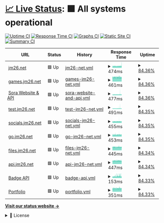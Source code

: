 # [📈 Live Status](https://status.web1337.net): <!--live status--> **🟩 All systems operational**

[![Uptime CI](https://github.com/JMcrafter26/status/workflows/Uptime%20CI/badge.svg)](https://github.com/JMcrafter26/status/actions?query=workflow%3A%22Uptime+CI%22)
[![Response Time CI](https://github.com/JMcrafter26/status/workflows/Response%20Time%20CI/badge.svg)](https://github.com/JMcrafter26/status/actions?query=workflow%3A%22Response+Time+CI%22)
[![Graphs CI](https://github.com/JMcrafter26/status/workflows/Graphs%20CI/badge.svg)](https://github.com/JMcrafter26/status/actions?query=workflow%3A%22Graphs+CI%22)
[![Static Site CI](https://github.com/JMcrafter26/status/workflows/Static%20Site%20CI/badge.svg)](https://github.com/JMcrafter26/status/actions?query=workflow%3A%22Static+Site+CI%22)
[![Summary CI](https://github.com/JMcrafter26/status/workflows/Summary%20CI/badge.svg)](https://github.com/JMcrafter26/status/actions?query=workflow%3A%22Summary+CI%22)

<!--start: status pages-->
<!-- This summary is generated by Upptime (https://github.com/upptime/upptime) -->
<!-- Do not edit this manually, your changes will be overwritten -->
<!-- prettier-ignore -->
| URL | Status | History | Response Time | Uptime |
| --- | ------ | ------- | ------------- | ------ |
| <img alt="" src="https://icons.duckduckgo.com/ip3/jm26.net.ico" height="13"> [jm26.net](https://jm26.net/status.txt) | 🟩 Up | [jm26-net.yml](https://github.com/JMcrafter26/status/commits/HEAD/history/jm26-net.yml) | <details><summary><img alt="Response time graph" src="./graphs/jm26-net/response-time-week.png" height="20"> 474ms</summary><br><a href="https://JMcrafter26.github.io/status/history/jm26-net"><img alt="Response time 513" src="https://img.shields.io/endpoint?url=https%3A%2F%2Fraw.githubusercontent.com%2FJMcrafter26%2Fstatus%2FHEAD%2Fapi%2Fjm26-net%2Fresponse-time.json"></a><br><a href="https://JMcrafter26.github.io/status/history/jm26-net"><img alt="24-hour response time 501" src="https://img.shields.io/endpoint?url=https%3A%2F%2Fraw.githubusercontent.com%2FJMcrafter26%2Fstatus%2FHEAD%2Fapi%2Fjm26-net%2Fresponse-time-day.json"></a><br><a href="https://JMcrafter26.github.io/status/history/jm26-net"><img alt="7-day response time 474" src="https://img.shields.io/endpoint?url=https%3A%2F%2Fraw.githubusercontent.com%2FJMcrafter26%2Fstatus%2FHEAD%2Fapi%2Fjm26-net%2Fresponse-time-week.json"></a><br><a href="https://JMcrafter26.github.io/status/history/jm26-net"><img alt="30-day response time 479" src="https://img.shields.io/endpoint?url=https%3A%2F%2Fraw.githubusercontent.com%2FJMcrafter26%2Fstatus%2FHEAD%2Fapi%2Fjm26-net%2Fresponse-time-month.json"></a><br><a href="https://JMcrafter26.github.io/status/history/jm26-net"><img alt="1-year response time 512" src="https://img.shields.io/endpoint?url=https%3A%2F%2Fraw.githubusercontent.com%2FJMcrafter26%2Fstatus%2FHEAD%2Fapi%2Fjm26-net%2Fresponse-time-year.json"></a></details> | <details><summary><a href="https://JMcrafter26.github.io/status/history/jm26-net">84.36%</a></summary><a href="https://JMcrafter26.github.io/status/history/jm26-net"><img alt="All-time uptime 99.74%" src="https://img.shields.io/endpoint?url=https%3A%2F%2Fraw.githubusercontent.com%2FJMcrafter26%2Fstatus%2FHEAD%2Fapi%2Fjm26-net%2Fuptime.json"></a><br><a href="https://JMcrafter26.github.io/status/history/jm26-net"><img alt="24-hour uptime 81.45%" src="https://img.shields.io/endpoint?url=https%3A%2F%2Fraw.githubusercontent.com%2FJMcrafter26%2Fstatus%2FHEAD%2Fapi%2Fjm26-net%2Fuptime-day.json"></a><br><a href="https://JMcrafter26.github.io/status/history/jm26-net"><img alt="7-day uptime 84.36%" src="https://img.shields.io/endpoint?url=https%3A%2F%2Fraw.githubusercontent.com%2FJMcrafter26%2Fstatus%2FHEAD%2Fapi%2Fjm26-net%2Fuptime-week.json"></a><br><a href="https://JMcrafter26.github.io/status/history/jm26-net"><img alt="30-day uptime 95.34%" src="https://img.shields.io/endpoint?url=https%3A%2F%2Fraw.githubusercontent.com%2FJMcrafter26%2Fstatus%2FHEAD%2Fapi%2Fjm26-net%2Fuptime-month.json"></a><br><a href="https://JMcrafter26.github.io/status/history/jm26-net"><img alt="1-year uptime 99.45%" src="https://img.shields.io/endpoint?url=https%3A%2F%2Fraw.githubusercontent.com%2FJMcrafter26%2Fstatus%2FHEAD%2Fapi%2Fjm26-net%2Fuptime-year.json"></a></details>
| <img alt="" src="https://icons.duckduckgo.com/ip3/games.jm26.net.ico" height="13"> [games.jm26.net](https://games.jm26.net/status.txt) | 🟩 Up | [games-jm26-net.yml](https://github.com/JMcrafter26/status/commits/HEAD/history/games-jm26-net.yml) | <details><summary><img alt="Response time graph" src="./graphs/games-jm26-net/response-time-week.png" height="20"> 461ms</summary><br><a href="https://JMcrafter26.github.io/status/history/games-jm26-net"><img alt="Response time 507" src="https://img.shields.io/endpoint?url=https%3A%2F%2Fraw.githubusercontent.com%2FJMcrafter26%2Fstatus%2FHEAD%2Fapi%2Fgames-jm26-net%2Fresponse-time.json"></a><br><a href="https://JMcrafter26.github.io/status/history/games-jm26-net"><img alt="24-hour response time 446" src="https://img.shields.io/endpoint?url=https%3A%2F%2Fraw.githubusercontent.com%2FJMcrafter26%2Fstatus%2FHEAD%2Fapi%2Fgames-jm26-net%2Fresponse-time-day.json"></a><br><a href="https://JMcrafter26.github.io/status/history/games-jm26-net"><img alt="7-day response time 461" src="https://img.shields.io/endpoint?url=https%3A%2F%2Fraw.githubusercontent.com%2FJMcrafter26%2Fstatus%2FHEAD%2Fapi%2Fgames-jm26-net%2Fresponse-time-week.json"></a><br><a href="https://JMcrafter26.github.io/status/history/games-jm26-net"><img alt="30-day response time 485" src="https://img.shields.io/endpoint?url=https%3A%2F%2Fraw.githubusercontent.com%2FJMcrafter26%2Fstatus%2FHEAD%2Fapi%2Fgames-jm26-net%2Fresponse-time-month.json"></a><br><a href="https://JMcrafter26.github.io/status/history/games-jm26-net"><img alt="1-year response time 517" src="https://img.shields.io/endpoint?url=https%3A%2F%2Fraw.githubusercontent.com%2FJMcrafter26%2Fstatus%2FHEAD%2Fapi%2Fgames-jm26-net%2Fresponse-time-year.json"></a></details> | <details><summary><a href="https://JMcrafter26.github.io/status/history/games-jm26-net">84.36%</a></summary><a href="https://JMcrafter26.github.io/status/history/games-jm26-net"><img alt="All-time uptime 99.75%" src="https://img.shields.io/endpoint?url=https%3A%2F%2Fraw.githubusercontent.com%2FJMcrafter26%2Fstatus%2FHEAD%2Fapi%2Fgames-jm26-net%2Fuptime.json"></a><br><a href="https://JMcrafter26.github.io/status/history/games-jm26-net"><img alt="24-hour uptime 81.44%" src="https://img.shields.io/endpoint?url=https%3A%2F%2Fraw.githubusercontent.com%2FJMcrafter26%2Fstatus%2FHEAD%2Fapi%2Fgames-jm26-net%2Fuptime-day.json"></a><br><a href="https://JMcrafter26.github.io/status/history/games-jm26-net"><img alt="7-day uptime 84.36%" src="https://img.shields.io/endpoint?url=https%3A%2F%2Fraw.githubusercontent.com%2FJMcrafter26%2Fstatus%2FHEAD%2Fapi%2Fgames-jm26-net%2Fuptime-week.json"></a><br><a href="https://JMcrafter26.github.io/status/history/games-jm26-net"><img alt="30-day uptime 95.34%" src="https://img.shields.io/endpoint?url=https%3A%2F%2Fraw.githubusercontent.com%2FJMcrafter26%2Fstatus%2FHEAD%2Fapi%2Fgames-jm26-net%2Fuptime-month.json"></a><br><a href="https://JMcrafter26.github.io/status/history/games-jm26-net"><img alt="1-year uptime 99.47%" src="https://img.shields.io/endpoint?url=https%3A%2F%2Fraw.githubusercontent.com%2FJMcrafter26%2Fstatus%2FHEAD%2Fapi%2Fgames-jm26-net%2Fuptime-year.json"></a></details>
| <img alt="" src="https://icons.duckduckgo.com/ip3/sora.jm26.net.ico" height="13"> [Sora Website & API](https://sora.jm26.net/status.txt) | 🟩 Up | [sora-website-and-api.yml](https://github.com/JMcrafter26/status/commits/HEAD/history/sora-website-and-api.yml) | <details><summary><img alt="Response time graph" src="./graphs/sora-website-and-api/response-time-week.png" height="20"> 477ms</summary><br><a href="https://JMcrafter26.github.io/status/history/sora-website-and-api"><img alt="Response time 555" src="https://img.shields.io/endpoint?url=https%3A%2F%2Fraw.githubusercontent.com%2FJMcrafter26%2Fstatus%2FHEAD%2Fapi%2Fsora-website-and-api%2Fresponse-time.json"></a><br><a href="https://JMcrafter26.github.io/status/history/sora-website-and-api"><img alt="24-hour response time 448" src="https://img.shields.io/endpoint?url=https%3A%2F%2Fraw.githubusercontent.com%2FJMcrafter26%2Fstatus%2FHEAD%2Fapi%2Fsora-website-and-api%2Fresponse-time-day.json"></a><br><a href="https://JMcrafter26.github.io/status/history/sora-website-and-api"><img alt="7-day response time 477" src="https://img.shields.io/endpoint?url=https%3A%2F%2Fraw.githubusercontent.com%2FJMcrafter26%2Fstatus%2FHEAD%2Fapi%2Fsora-website-and-api%2Fresponse-time-week.json"></a><br><a href="https://JMcrafter26.github.io/status/history/sora-website-and-api"><img alt="30-day response time 479" src="https://img.shields.io/endpoint?url=https%3A%2F%2Fraw.githubusercontent.com%2FJMcrafter26%2Fstatus%2FHEAD%2Fapi%2Fsora-website-and-api%2Fresponse-time-month.json"></a><br><a href="https://JMcrafter26.github.io/status/history/sora-website-and-api"><img alt="1-year response time 555" src="https://img.shields.io/endpoint?url=https%3A%2F%2Fraw.githubusercontent.com%2FJMcrafter26%2Fstatus%2FHEAD%2Fapi%2Fsora-website-and-api%2Fresponse-time-year.json"></a></details> | <details><summary><a href="https://JMcrafter26.github.io/status/history/sora-website-and-api">84.36%</a></summary><a href="https://JMcrafter26.github.io/status/history/sora-website-and-api"><img alt="All-time uptime 98.86%" src="https://img.shields.io/endpoint?url=https%3A%2F%2Fraw.githubusercontent.com%2FJMcrafter26%2Fstatus%2FHEAD%2Fapi%2Fsora-website-and-api%2Fuptime.json"></a><br><a href="https://JMcrafter26.github.io/status/history/sora-website-and-api"><img alt="24-hour uptime 81.43%" src="https://img.shields.io/endpoint?url=https%3A%2F%2Fraw.githubusercontent.com%2FJMcrafter26%2Fstatus%2FHEAD%2Fapi%2Fsora-website-and-api%2Fuptime-day.json"></a><br><a href="https://JMcrafter26.github.io/status/history/sora-website-and-api"><img alt="7-day uptime 84.36%" src="https://img.shields.io/endpoint?url=https%3A%2F%2Fraw.githubusercontent.com%2FJMcrafter26%2Fstatus%2FHEAD%2Fapi%2Fsora-website-and-api%2Fuptime-week.json"></a><br><a href="https://JMcrafter26.github.io/status/history/sora-website-and-api"><img alt="30-day uptime 94.65%" src="https://img.shields.io/endpoint?url=https%3A%2F%2Fraw.githubusercontent.com%2FJMcrafter26%2Fstatus%2FHEAD%2Fapi%2Fsora-website-and-api%2Fuptime-month.json"></a><br><a href="https://JMcrafter26.github.io/status/history/sora-website-and-api"><img alt="1-year uptime 98.86%" src="https://img.shields.io/endpoint?url=https%3A%2F%2Fraw.githubusercontent.com%2FJMcrafter26%2Fstatus%2FHEAD%2Fapi%2Fsora-website-and-api%2Fuptime-year.json"></a></details>
| <img alt="" src="https://icons.duckduckgo.com/ip3/test.jm26.net.ico" height="13"> [test.jm26.net](https://test.jm26.net/status.txt) | 🟩 Up | [test-jm26-net.yml](https://github.com/JMcrafter26/status/commits/HEAD/history/test-jm26-net.yml) | <details><summary><img alt="Response time graph" src="./graphs/test-jm26-net/response-time-week.png" height="20"> 491ms</summary><br><a href="https://JMcrafter26.github.io/status/history/test-jm26-net"><img alt="Response time 524" src="https://img.shields.io/endpoint?url=https%3A%2F%2Fraw.githubusercontent.com%2FJMcrafter26%2Fstatus%2FHEAD%2Fapi%2Ftest-jm26-net%2Fresponse-time.json"></a><br><a href="https://JMcrafter26.github.io/status/history/test-jm26-net"><img alt="24-hour response time 440" src="https://img.shields.io/endpoint?url=https%3A%2F%2Fraw.githubusercontent.com%2FJMcrafter26%2Fstatus%2FHEAD%2Fapi%2Ftest-jm26-net%2Fresponse-time-day.json"></a><br><a href="https://JMcrafter26.github.io/status/history/test-jm26-net"><img alt="7-day response time 491" src="https://img.shields.io/endpoint?url=https%3A%2F%2Fraw.githubusercontent.com%2FJMcrafter26%2Fstatus%2FHEAD%2Fapi%2Ftest-jm26-net%2Fresponse-time-week.json"></a><br><a href="https://JMcrafter26.github.io/status/history/test-jm26-net"><img alt="30-day response time 486" src="https://img.shields.io/endpoint?url=https%3A%2F%2Fraw.githubusercontent.com%2FJMcrafter26%2Fstatus%2FHEAD%2Fapi%2Ftest-jm26-net%2Fresponse-time-month.json"></a><br><a href="https://JMcrafter26.github.io/status/history/test-jm26-net"><img alt="1-year response time 507" src="https://img.shields.io/endpoint?url=https%3A%2F%2Fraw.githubusercontent.com%2FJMcrafter26%2Fstatus%2FHEAD%2Fapi%2Ftest-jm26-net%2Fresponse-time-year.json"></a></details> | <details><summary><a href="https://JMcrafter26.github.io/status/history/test-jm26-net">84.35%</a></summary><a href="https://JMcrafter26.github.io/status/history/test-jm26-net"><img alt="All-time uptime 99.70%" src="https://img.shields.io/endpoint?url=https%3A%2F%2Fraw.githubusercontent.com%2FJMcrafter26%2Fstatus%2FHEAD%2Fapi%2Ftest-jm26-net%2Fuptime.json"></a><br><a href="https://JMcrafter26.github.io/status/history/test-jm26-net"><img alt="24-hour uptime 81.43%" src="https://img.shields.io/endpoint?url=https%3A%2F%2Fraw.githubusercontent.com%2FJMcrafter26%2Fstatus%2FHEAD%2Fapi%2Ftest-jm26-net%2Fuptime-day.json"></a><br><a href="https://JMcrafter26.github.io/status/history/test-jm26-net"><img alt="7-day uptime 84.35%" src="https://img.shields.io/endpoint?url=https%3A%2F%2Fraw.githubusercontent.com%2FJMcrafter26%2Fstatus%2FHEAD%2Fapi%2Ftest-jm26-net%2Fuptime-week.json"></a><br><a href="https://JMcrafter26.github.io/status/history/test-jm26-net"><img alt="30-day uptime 95.30%" src="https://img.shields.io/endpoint?url=https%3A%2F%2Fraw.githubusercontent.com%2FJMcrafter26%2Fstatus%2FHEAD%2Fapi%2Ftest-jm26-net%2Fuptime-month.json"></a><br><a href="https://JMcrafter26.github.io/status/history/test-jm26-net"><img alt="1-year uptime 99.47%" src="https://img.shields.io/endpoint?url=https%3A%2F%2Fraw.githubusercontent.com%2FJMcrafter26%2Fstatus%2FHEAD%2Fapi%2Ftest-jm26-net%2Fuptime-year.json"></a></details>
| <img alt="" src="https://icons.duckduckgo.com/ip3/socials.jm26.net.ico" height="13"> [socials.jm26.net](https://socials.jm26.net/status.txt) | 🟩 Up | [socials-jm26-net.yml](https://github.com/JMcrafter26/status/commits/HEAD/history/socials-jm26-net.yml) | <details><summary><img alt="Response time graph" src="./graphs/socials-jm26-net/response-time-week.png" height="20"> 455ms</summary><br><a href="https://JMcrafter26.github.io/status/history/socials-jm26-net"><img alt="Response time 571" src="https://img.shields.io/endpoint?url=https%3A%2F%2Fraw.githubusercontent.com%2FJMcrafter26%2Fstatus%2FHEAD%2Fapi%2Fsocials-jm26-net%2Fresponse-time.json"></a><br><a href="https://JMcrafter26.github.io/status/history/socials-jm26-net"><img alt="24-hour response time 451" src="https://img.shields.io/endpoint?url=https%3A%2F%2Fraw.githubusercontent.com%2FJMcrafter26%2Fstatus%2FHEAD%2Fapi%2Fsocials-jm26-net%2Fresponse-time-day.json"></a><br><a href="https://JMcrafter26.github.io/status/history/socials-jm26-net"><img alt="7-day response time 455" src="https://img.shields.io/endpoint?url=https%3A%2F%2Fraw.githubusercontent.com%2FJMcrafter26%2Fstatus%2FHEAD%2Fapi%2Fsocials-jm26-net%2Fresponse-time-week.json"></a><br><a href="https://JMcrafter26.github.io/status/history/socials-jm26-net"><img alt="30-day response time 463" src="https://img.shields.io/endpoint?url=https%3A%2F%2Fraw.githubusercontent.com%2FJMcrafter26%2Fstatus%2FHEAD%2Fapi%2Fsocials-jm26-net%2Fresponse-time-month.json"></a><br><a href="https://JMcrafter26.github.io/status/history/socials-jm26-net"><img alt="1-year response time 527" src="https://img.shields.io/endpoint?url=https%3A%2F%2Fraw.githubusercontent.com%2FJMcrafter26%2Fstatus%2FHEAD%2Fapi%2Fsocials-jm26-net%2Fresponse-time-year.json"></a></details> | <details><summary><a href="https://JMcrafter26.github.io/status/history/socials-jm26-net">84.35%</a></summary><a href="https://JMcrafter26.github.io/status/history/socials-jm26-net"><img alt="All-time uptime 99.73%" src="https://img.shields.io/endpoint?url=https%3A%2F%2Fraw.githubusercontent.com%2FJMcrafter26%2Fstatus%2FHEAD%2Fapi%2Fsocials-jm26-net%2Fuptime.json"></a><br><a href="https://JMcrafter26.github.io/status/history/socials-jm26-net"><img alt="24-hour uptime 81.43%" src="https://img.shields.io/endpoint?url=https%3A%2F%2Fraw.githubusercontent.com%2FJMcrafter26%2Fstatus%2FHEAD%2Fapi%2Fsocials-jm26-net%2Fuptime-day.json"></a><br><a href="https://JMcrafter26.github.io/status/history/socials-jm26-net"><img alt="7-day uptime 84.35%" src="https://img.shields.io/endpoint?url=https%3A%2F%2Fraw.githubusercontent.com%2FJMcrafter26%2Fstatus%2FHEAD%2Fapi%2Fsocials-jm26-net%2Fuptime-week.json"></a><br><a href="https://JMcrafter26.github.io/status/history/socials-jm26-net"><img alt="30-day uptime 95.24%" src="https://img.shields.io/endpoint?url=https%3A%2F%2Fraw.githubusercontent.com%2FJMcrafter26%2Fstatus%2FHEAD%2Fapi%2Fsocials-jm26-net%2Fuptime-month.json"></a><br><a href="https://JMcrafter26.github.io/status/history/socials-jm26-net"><img alt="1-year uptime 99.47%" src="https://img.shields.io/endpoint?url=https%3A%2F%2Fraw.githubusercontent.com%2FJMcrafter26%2Fstatus%2FHEAD%2Fapi%2Fsocials-jm26-net%2Fuptime-year.json"></a></details>
| <img alt="" src="https://icons.duckduckgo.com/ip3/go.jm26.net.ico" height="13"> [go.jm26.net](https://go.jm26.net/status.txt) | 🟩 Up | [go-jm26-net.yml](https://github.com/JMcrafter26/status/commits/HEAD/history/go-jm26-net.yml) | <details><summary><img alt="Response time graph" src="./graphs/go-jm26-net/response-time-week.png" height="20"> 453ms</summary><br><a href="https://JMcrafter26.github.io/status/history/go-jm26-net"><img alt="Response time 499" src="https://img.shields.io/endpoint?url=https%3A%2F%2Fraw.githubusercontent.com%2FJMcrafter26%2Fstatus%2FHEAD%2Fapi%2Fgo-jm26-net%2Fresponse-time.json"></a><br><a href="https://JMcrafter26.github.io/status/history/go-jm26-net"><img alt="24-hour response time 450" src="https://img.shields.io/endpoint?url=https%3A%2F%2Fraw.githubusercontent.com%2FJMcrafter26%2Fstatus%2FHEAD%2Fapi%2Fgo-jm26-net%2Fresponse-time-day.json"></a><br><a href="https://JMcrafter26.github.io/status/history/go-jm26-net"><img alt="7-day response time 453" src="https://img.shields.io/endpoint?url=https%3A%2F%2Fraw.githubusercontent.com%2FJMcrafter26%2Fstatus%2FHEAD%2Fapi%2Fgo-jm26-net%2Fresponse-time-week.json"></a><br><a href="https://JMcrafter26.github.io/status/history/go-jm26-net"><img alt="30-day response time 459" src="https://img.shields.io/endpoint?url=https%3A%2F%2Fraw.githubusercontent.com%2FJMcrafter26%2Fstatus%2FHEAD%2Fapi%2Fgo-jm26-net%2Fresponse-time-month.json"></a><br><a href="https://JMcrafter26.github.io/status/history/go-jm26-net"><img alt="1-year response time 521" src="https://img.shields.io/endpoint?url=https%3A%2F%2Fraw.githubusercontent.com%2FJMcrafter26%2Fstatus%2FHEAD%2Fapi%2Fgo-jm26-net%2Fresponse-time-year.json"></a></details> | <details><summary><a href="https://JMcrafter26.github.io/status/history/go-jm26-net">84.35%</a></summary><a href="https://JMcrafter26.github.io/status/history/go-jm26-net"><img alt="All-time uptime 99.77%" src="https://img.shields.io/endpoint?url=https%3A%2F%2Fraw.githubusercontent.com%2FJMcrafter26%2Fstatus%2FHEAD%2Fapi%2Fgo-jm26-net%2Fuptime.json"></a><br><a href="https://JMcrafter26.github.io/status/history/go-jm26-net"><img alt="24-hour uptime 81.42%" src="https://img.shields.io/endpoint?url=https%3A%2F%2Fraw.githubusercontent.com%2FJMcrafter26%2Fstatus%2FHEAD%2Fapi%2Fgo-jm26-net%2Fuptime-day.json"></a><br><a href="https://JMcrafter26.github.io/status/history/go-jm26-net"><img alt="7-day uptime 84.35%" src="https://img.shields.io/endpoint?url=https%3A%2F%2Fraw.githubusercontent.com%2FJMcrafter26%2Fstatus%2FHEAD%2Fapi%2Fgo-jm26-net%2Fuptime-week.json"></a><br><a href="https://JMcrafter26.github.io/status/history/go-jm26-net"><img alt="30-day uptime 95.33%" src="https://img.shields.io/endpoint?url=https%3A%2F%2Fraw.githubusercontent.com%2FJMcrafter26%2Fstatus%2FHEAD%2Fapi%2Fgo-jm26-net%2Fuptime-month.json"></a><br><a href="https://JMcrafter26.github.io/status/history/go-jm26-net"><img alt="1-year uptime 99.49%" src="https://img.shields.io/endpoint?url=https%3A%2F%2Fraw.githubusercontent.com%2FJMcrafter26%2Fstatus%2FHEAD%2Fapi%2Fgo-jm26-net%2Fuptime-year.json"></a></details>
| <img alt="" src="https://icons.duckduckgo.com/ip3/files.jm26.net.ico" height="13"> [files.jm26.net](https://files.jm26.net/status.txt) | 🟩 Up | [files-jm26-net.yml](https://github.com/JMcrafter26/status/commits/HEAD/history/files-jm26-net.yml) | <details><summary><img alt="Response time graph" src="./graphs/files-jm26-net/response-time-week.png" height="20"> 445ms</summary><br><a href="https://JMcrafter26.github.io/status/history/files-jm26-net"><img alt="Response time 496" src="https://img.shields.io/endpoint?url=https%3A%2F%2Fraw.githubusercontent.com%2FJMcrafter26%2Fstatus%2FHEAD%2Fapi%2Ffiles-jm26-net%2Fresponse-time.json"></a><br><a href="https://JMcrafter26.github.io/status/history/files-jm26-net"><img alt="24-hour response time 437" src="https://img.shields.io/endpoint?url=https%3A%2F%2Fraw.githubusercontent.com%2FJMcrafter26%2Fstatus%2FHEAD%2Fapi%2Ffiles-jm26-net%2Fresponse-time-day.json"></a><br><a href="https://JMcrafter26.github.io/status/history/files-jm26-net"><img alt="7-day response time 445" src="https://img.shields.io/endpoint?url=https%3A%2F%2Fraw.githubusercontent.com%2FJMcrafter26%2Fstatus%2FHEAD%2Fapi%2Ffiles-jm26-net%2Fresponse-time-week.json"></a><br><a href="https://JMcrafter26.github.io/status/history/files-jm26-net"><img alt="30-day response time 453" src="https://img.shields.io/endpoint?url=https%3A%2F%2Fraw.githubusercontent.com%2FJMcrafter26%2Fstatus%2FHEAD%2Fapi%2Ffiles-jm26-net%2Fresponse-time-month.json"></a><br><a href="https://JMcrafter26.github.io/status/history/files-jm26-net"><img alt="1-year response time 516" src="https://img.shields.io/endpoint?url=https%3A%2F%2Fraw.githubusercontent.com%2FJMcrafter26%2Fstatus%2FHEAD%2Fapi%2Ffiles-jm26-net%2Fresponse-time-year.json"></a></details> | <details><summary><a href="https://JMcrafter26.github.io/status/history/files-jm26-net">84.34%</a></summary><a href="https://JMcrafter26.github.io/status/history/files-jm26-net"><img alt="All-time uptime 99.77%" src="https://img.shields.io/endpoint?url=https%3A%2F%2Fraw.githubusercontent.com%2FJMcrafter26%2Fstatus%2FHEAD%2Fapi%2Ffiles-jm26-net%2Fuptime.json"></a><br><a href="https://JMcrafter26.github.io/status/history/files-jm26-net"><img alt="24-hour uptime 81.42%" src="https://img.shields.io/endpoint?url=https%3A%2F%2Fraw.githubusercontent.com%2FJMcrafter26%2Fstatus%2FHEAD%2Fapi%2Ffiles-jm26-net%2Fuptime-day.json"></a><br><a href="https://JMcrafter26.github.io/status/history/files-jm26-net"><img alt="7-day uptime 84.34%" src="https://img.shields.io/endpoint?url=https%3A%2F%2Fraw.githubusercontent.com%2FJMcrafter26%2Fstatus%2FHEAD%2Fapi%2Ffiles-jm26-net%2Fuptime-week.json"></a><br><a href="https://JMcrafter26.github.io/status/history/files-jm26-net"><img alt="30-day uptime 95.33%" src="https://img.shields.io/endpoint?url=https%3A%2F%2Fraw.githubusercontent.com%2FJMcrafter26%2Fstatus%2FHEAD%2Fapi%2Ffiles-jm26-net%2Fuptime-month.json"></a><br><a href="https://JMcrafter26.github.io/status/history/files-jm26-net"><img alt="1-year uptime 99.47%" src="https://img.shields.io/endpoint?url=https%3A%2F%2Fraw.githubusercontent.com%2FJMcrafter26%2Fstatus%2FHEAD%2Fapi%2Ffiles-jm26-net%2Fuptime-year.json"></a></details>
| <img alt="" src="https://icons.duckduckgo.com/ip3/api.jm26.net.ico" height="13"> [api.jm26.net](https://api.jm26.net/status.txt) | 🟩 Up | [api-jm26-net.yml](https://github.com/JMcrafter26/status/commits/HEAD/history/api-jm26-net.yml) | <details><summary><img alt="Response time graph" src="./graphs/api-jm26-net/response-time-week.png" height="20"> 447ms</summary><br><a href="https://JMcrafter26.github.io/status/history/api-jm26-net"><img alt="Response time 514" src="https://img.shields.io/endpoint?url=https%3A%2F%2Fraw.githubusercontent.com%2FJMcrafter26%2Fstatus%2FHEAD%2Fapi%2Fapi-jm26-net%2Fresponse-time.json"></a><br><a href="https://JMcrafter26.github.io/status/history/api-jm26-net"><img alt="24-hour response time 457" src="https://img.shields.io/endpoint?url=https%3A%2F%2Fraw.githubusercontent.com%2FJMcrafter26%2Fstatus%2FHEAD%2Fapi%2Fapi-jm26-net%2Fresponse-time-day.json"></a><br><a href="https://JMcrafter26.github.io/status/history/api-jm26-net"><img alt="7-day response time 447" src="https://img.shields.io/endpoint?url=https%3A%2F%2Fraw.githubusercontent.com%2FJMcrafter26%2Fstatus%2FHEAD%2Fapi%2Fapi-jm26-net%2Fresponse-time-week.json"></a><br><a href="https://JMcrafter26.github.io/status/history/api-jm26-net"><img alt="30-day response time 452" src="https://img.shields.io/endpoint?url=https%3A%2F%2Fraw.githubusercontent.com%2FJMcrafter26%2Fstatus%2FHEAD%2Fapi%2Fapi-jm26-net%2Fresponse-time-month.json"></a><br><a href="https://JMcrafter26.github.io/status/history/api-jm26-net"><img alt="1-year response time 497" src="https://img.shields.io/endpoint?url=https%3A%2F%2Fraw.githubusercontent.com%2FJMcrafter26%2Fstatus%2FHEAD%2Fapi%2Fapi-jm26-net%2Fresponse-time-year.json"></a></details> | <details><summary><a href="https://JMcrafter26.github.io/status/history/api-jm26-net">84.34%</a></summary><a href="https://JMcrafter26.github.io/status/history/api-jm26-net"><img alt="All-time uptime 99.76%" src="https://img.shields.io/endpoint?url=https%3A%2F%2Fraw.githubusercontent.com%2FJMcrafter26%2Fstatus%2FHEAD%2Fapi%2Fapi-jm26-net%2Fuptime.json"></a><br><a href="https://JMcrafter26.github.io/status/history/api-jm26-net"><img alt="24-hour uptime 81.41%" src="https://img.shields.io/endpoint?url=https%3A%2F%2Fraw.githubusercontent.com%2FJMcrafter26%2Fstatus%2FHEAD%2Fapi%2Fapi-jm26-net%2Fuptime-day.json"></a><br><a href="https://JMcrafter26.github.io/status/history/api-jm26-net"><img alt="7-day uptime 84.34%" src="https://img.shields.io/endpoint?url=https%3A%2F%2Fraw.githubusercontent.com%2FJMcrafter26%2Fstatus%2FHEAD%2Fapi%2Fapi-jm26-net%2Fuptime-week.json"></a><br><a href="https://JMcrafter26.github.io/status/history/api-jm26-net"><img alt="30-day uptime 95.33%" src="https://img.shields.io/endpoint?url=https%3A%2F%2Fraw.githubusercontent.com%2FJMcrafter26%2Fstatus%2FHEAD%2Fapi%2Fapi-jm26-net%2Fuptime-month.json"></a><br><a href="https://JMcrafter26.github.io/status/history/api-jm26-net"><img alt="1-year uptime 99.47%" src="https://img.shields.io/endpoint?url=https%3A%2F%2Fraw.githubusercontent.com%2FJMcrafter26%2Fstatus%2FHEAD%2Fapi%2Fapi-jm26-net%2Fuptime-year.json"></a></details>
| <img alt="" src="https://icons.duckduckgo.com/ip3/api.jm26.net.ico" height="13"> [Badge API](https://api.jm26.net/badge/status.txt) | 🟩 Up | [badge-api.yml](https://github.com/JMcrafter26/status/commits/HEAD/history/badge-api.yml) | <details><summary><img alt="Response time graph" src="./graphs/badge-api/response-time-week.png" height="20"> 153ms</summary><br><a href="https://JMcrafter26.github.io/status/history/badge-api"><img alt="Response time 163" src="https://img.shields.io/endpoint?url=https%3A%2F%2Fraw.githubusercontent.com%2FJMcrafter26%2Fstatus%2FHEAD%2Fapi%2Fbadge-api%2Fresponse-time.json"></a><br><a href="https://JMcrafter26.github.io/status/history/badge-api"><img alt="24-hour response time 155" src="https://img.shields.io/endpoint?url=https%3A%2F%2Fraw.githubusercontent.com%2FJMcrafter26%2Fstatus%2FHEAD%2Fapi%2Fbadge-api%2Fresponse-time-day.json"></a><br><a href="https://JMcrafter26.github.io/status/history/badge-api"><img alt="7-day response time 153" src="https://img.shields.io/endpoint?url=https%3A%2F%2Fraw.githubusercontent.com%2FJMcrafter26%2Fstatus%2FHEAD%2Fapi%2Fbadge-api%2Fresponse-time-week.json"></a><br><a href="https://JMcrafter26.github.io/status/history/badge-api"><img alt="30-day response time 154" src="https://img.shields.io/endpoint?url=https%3A%2F%2Fraw.githubusercontent.com%2FJMcrafter26%2Fstatus%2FHEAD%2Fapi%2Fbadge-api%2Fresponse-time-month.json"></a><br><a href="https://JMcrafter26.github.io/status/history/badge-api"><img alt="1-year response time 173" src="https://img.shields.io/endpoint?url=https%3A%2F%2Fraw.githubusercontent.com%2FJMcrafter26%2Fstatus%2FHEAD%2Fapi%2Fbadge-api%2Fresponse-time-year.json"></a></details> | <details><summary><a href="https://JMcrafter26.github.io/status/history/badge-api">84.33%</a></summary><a href="https://JMcrafter26.github.io/status/history/badge-api"><img alt="All-time uptime 99.68%" src="https://img.shields.io/endpoint?url=https%3A%2F%2Fraw.githubusercontent.com%2FJMcrafter26%2Fstatus%2FHEAD%2Fapi%2Fbadge-api%2Fuptime.json"></a><br><a href="https://JMcrafter26.github.io/status/history/badge-api"><img alt="24-hour uptime 81.41%" src="https://img.shields.io/endpoint?url=https%3A%2F%2Fraw.githubusercontent.com%2FJMcrafter26%2Fstatus%2FHEAD%2Fapi%2Fbadge-api%2Fuptime-day.json"></a><br><a href="https://JMcrafter26.github.io/status/history/badge-api"><img alt="7-day uptime 84.33%" src="https://img.shields.io/endpoint?url=https%3A%2F%2Fraw.githubusercontent.com%2FJMcrafter26%2Fstatus%2FHEAD%2Fapi%2Fbadge-api%2Fuptime-week.json"></a><br><a href="https://JMcrafter26.github.io/status/history/badge-api"><img alt="30-day uptime 95.33%" src="https://img.shields.io/endpoint?url=https%3A%2F%2Fraw.githubusercontent.com%2FJMcrafter26%2Fstatus%2FHEAD%2Fapi%2Fbadge-api%2Fuptime-month.json"></a><br><a href="https://JMcrafter26.github.io/status/history/badge-api"><img alt="1-year uptime 99.24%" src="https://img.shields.io/endpoint?url=https%3A%2F%2Fraw.githubusercontent.com%2FJMcrafter26%2Fstatus%2FHEAD%2Fapi%2Fbadge-api%2Fuptime-year.json"></a></details>
| <img alt="" src="https://icons.duckduckgo.com/ip3/cufiy.net.ico" height="13"> [Portfolio](https://cufiy.net/status.txt) | 🟩 Up | [portfolio.yml](https://github.com/JMcrafter26/status/commits/HEAD/history/portfolio.yml) | <details><summary><img alt="Response time graph" src="./graphs/portfolio/response-time-week.png" height="20"> 351ms</summary><br><a href="https://JMcrafter26.github.io/status/history/portfolio"><img alt="Response time 387" src="https://img.shields.io/endpoint?url=https%3A%2F%2Fraw.githubusercontent.com%2FJMcrafter26%2Fstatus%2FHEAD%2Fapi%2Fportfolio%2Fresponse-time.json"></a><br><a href="https://JMcrafter26.github.io/status/history/portfolio"><img alt="24-hour response time 343" src="https://img.shields.io/endpoint?url=https%3A%2F%2Fraw.githubusercontent.com%2FJMcrafter26%2Fstatus%2FHEAD%2Fapi%2Fportfolio%2Fresponse-time-day.json"></a><br><a href="https://JMcrafter26.github.io/status/history/portfolio"><img alt="7-day response time 351" src="https://img.shields.io/endpoint?url=https%3A%2F%2Fraw.githubusercontent.com%2FJMcrafter26%2Fstatus%2FHEAD%2Fapi%2Fportfolio%2Fresponse-time-week.json"></a><br><a href="https://JMcrafter26.github.io/status/history/portfolio"><img alt="30-day response time 359" src="https://img.shields.io/endpoint?url=https%3A%2F%2Fraw.githubusercontent.com%2FJMcrafter26%2Fstatus%2FHEAD%2Fapi%2Fportfolio%2Fresponse-time-month.json"></a><br><a href="https://JMcrafter26.github.io/status/history/portfolio"><img alt="1-year response time 387" src="https://img.shields.io/endpoint?url=https%3A%2F%2Fraw.githubusercontent.com%2FJMcrafter26%2Fstatus%2FHEAD%2Fapi%2Fportfolio%2Fresponse-time-year.json"></a></details> | <details><summary><a href="https://JMcrafter26.github.io/status/history/portfolio">84.33%</a></summary><a href="https://JMcrafter26.github.io/status/history/portfolio"><img alt="All-time uptime 99.12%" src="https://img.shields.io/endpoint?url=https%3A%2F%2Fraw.githubusercontent.com%2FJMcrafter26%2Fstatus%2FHEAD%2Fapi%2Fportfolio%2Fuptime.json"></a><br><a href="https://JMcrafter26.github.io/status/history/portfolio"><img alt="24-hour uptime 81.40%" src="https://img.shields.io/endpoint?url=https%3A%2F%2Fraw.githubusercontent.com%2FJMcrafter26%2Fstatus%2FHEAD%2Fapi%2Fportfolio%2Fuptime-day.json"></a><br><a href="https://JMcrafter26.github.io/status/history/portfolio"><img alt="7-day uptime 84.33%" src="https://img.shields.io/endpoint?url=https%3A%2F%2Fraw.githubusercontent.com%2FJMcrafter26%2Fstatus%2FHEAD%2Fapi%2Fportfolio%2Fuptime-week.json"></a><br><a href="https://JMcrafter26.github.io/status/history/portfolio"><img alt="30-day uptime 95.29%" src="https://img.shields.io/endpoint?url=https%3A%2F%2Fraw.githubusercontent.com%2FJMcrafter26%2Fstatus%2FHEAD%2Fapi%2Fportfolio%2Fuptime-month.json"></a><br><a href="https://JMcrafter26.github.io/status/history/portfolio"><img alt="1-year uptime 99.12%" src="https://img.shields.io/endpoint?url=https%3A%2F%2Fraw.githubusercontent.com%2FJMcrafter26%2Fstatus%2FHEAD%2Fapi%2Fportfolio%2Fuptime-year.json"></a></details>

<!--end: status pages-->

[**Visit our status website →**](https://status.web1337.net)

<details><summary>
 📄 License
</summary>

- Powered by: [Upptime](https://github.com/upptime/upptime)
- Code: [MIT](./LICENSE) © [John](https://jm26.net)
- Data in the `./history` directory: [Open Database License](https://opendatacommons.org/licenses/odbl/1-0/)
</details>
